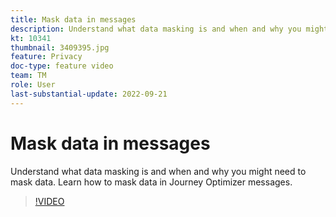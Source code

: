 ```yaml
---
title: Mask data in messages
description: Understand what data masking is and when and why you might need to mask data. Learn how to mask data in Journey Optimizer messages.
kt: 10341
thumbnail: 3409395.jpg
feature: Privacy
doc-type: feature video
team: TM
role: User
last-substantial-update: 2022-09-21
---
```


# Mask data in messages

Understand what data masking is and when and why you might need to mask data. Learn how to mask data in Journey Optimizer messages.

>[!VIDEO](https://video.tv.adobe.com/v/3409395?quality=12)